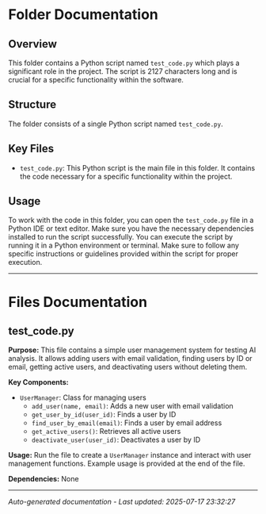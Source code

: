 # Folder Documentation

## Overview
This folder contains a Python script named `test_code.py` which plays a significant role in the project. The script is 2127 characters long and is crucial for a specific functionality within the software.

## Structure
The folder consists of a single Python script named `test_code.py`.

## Key Files
- `test_code.py`: This Python script is the main file in this folder. It contains the code necessary for a specific functionality within the project.

## Usage
To work with the code in this folder, you can open the `test_code.py` file in a Python IDE or text editor. Make sure you have the necessary dependencies installed to run the script successfully. You can execute the script by running it in a Python environment or terminal. Make sure to follow any specific instructions or guidelines provided within the script for proper execution.

---

# Files Documentation

## test_code.py

**Purpose:** This file contains a simple user management system for testing AI analysis. It allows adding users with email validation, finding users by ID or email, getting active users, and deactivating users without deleting them.

**Key Components:**
- `UserManager`: Class for managing users
  - `add_user(name, email)`: Adds a new user with email validation
  - `get_user_by_id(user_id)`: Finds a user by ID
  - `find_user_by_email(email)`: Finds a user by email address
  - `get_active_users()`: Retrieves all active users
  - `deactivate_user(user_id)`: Deactivates a user by ID

**Usage:** Run the file to create a `UserManager` instance and interact with user management functions. Example usage is provided at the end of the file.

**Dependencies:** None

---
*Auto-generated documentation - Last updated: 2025-07-17 23:32:27*
